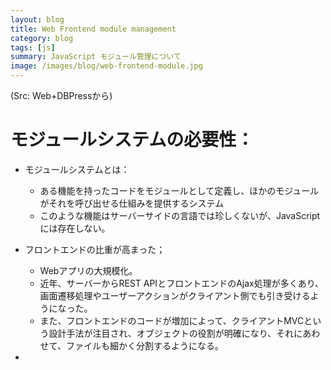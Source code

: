 ```yaml
---
layout: blog
title: Web Frontend module management
category: blog
tags: [js]
summary: JavaScript モジュール管理について
image: /images/blog/web-frontend-module.jpg
---
```


(Src: Web+DBPressから)

# モジュールシステムの必要性：

* モジュールシステムとは：
  - ある機能を持ったコードをモジュールとして定義し、ほかのモジュールがそれを呼び出せる仕組みを提供するシステム
  - このような機能はサーバーサイドの言語では珍しくないが、JavaScriptには存在しない。

* フロントエンドの比重が高まった；
  - Webアプリの大規模化。
  - 近年、サーバーからREST APIとフロントエンドのAjax処理が多くあり、画面遷移処理やユーザーアクションがクライアント側でも引き受けるようになった。
  - また、フロントエンドのコードが増加によって、クライアントMVCという設計手法が注目され、オブジェクトの役割が明確になり、それにあわせて、ファイルも細かく分割するようになる。

* <script>による読み込み順序管理の限界
  - たくさん書かないとけいけないし、依存関係も考慮した読み込み順にする必要がある。
  - JavaScriptのNode.js野場合、CommonJSスタイルのrequireやmodule, exportsという仕組みがあります。
  - ブラウザでも、モジュール管理システムを利用して、管理することは可能。

# パッケージマネージャによる環境の準備

* パッケージマネージャPackage managerの準備
  - Package managerとは：ソフトウェアのインストールやアップデート、バージョン管理を行っているソフトウェアです。

## npm - Node.jsのパッケージマネージャ

* npmとはNode.jsのパッケージマネージャ
  - Node.jsとはNode.jsはサーバー側で動作するJavaScriptであり、
  大量の処理に対応するために、ノンブロッキングI/Oというモデルを採用しています。
  - 特徴：event driven, non-blocking I/O


# Keywords to remember

* モジュール：モジュールシステムの概要に参考
* Node.js：
* Common.jsのデザイン:

# 参考リソース：

* Node.js:
http://gihyo.jp/dev/serial/01/nodejs/0001
